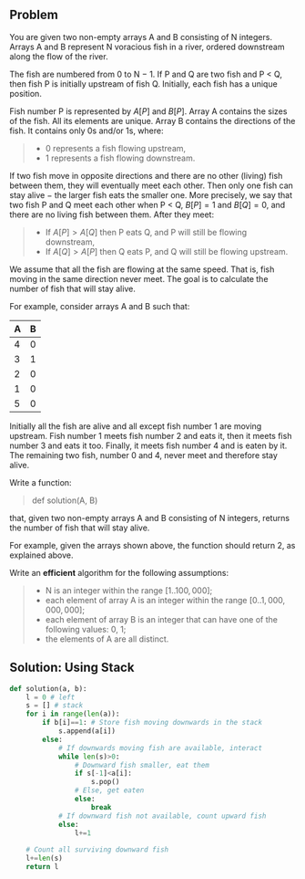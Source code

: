 ## Problem
You are given two non-empty arrays A and B consisting of N integers. Arrays A and B represent N voracious fish in a river, ordered downstream along the flow of the river.

The fish are numbered from 0 to N − 1. If P and Q are two fish and P < Q, then fish P is initially upstream of fish Q. Initially, each fish has a unique position.

Fish number P is represented by $A[P]$ and $B[P]$. Array A contains the sizes of the fish. All its elements are unique. Array B contains the directions of the fish. It contains only 0s and/or 1s, where:

> - 0 represents a fish flowing upstream,
> - 1 represents a fish flowing downstream.

If two fish move in opposite directions and there are no other (living) fish between them, they will eventually meet each other. Then only one fish can stay alive − the larger fish eats the smaller one. More precisely, we say that two fish P and Q meet each other when P < Q, $B[P] = 1$ and $B[Q] = 0$, and there are no living fish between them. After they meet:

> - If $A[P] > A[Q]$ then P eats Q, and P will still be flowing downstream,
> - If $A[Q] > A[P]$ then Q eats P, and Q will still be flowing upstream.

We assume that all the fish are flowing at the same speed. That is, fish moving in the same direction never meet. The goal is to calculate the number of fish that will stay alive.

For example, consider arrays A and B such that:

| A   | B   |
| --- | --- |
| 4   | 0   |
| 3   | 1   |
| 2   | 0   |
| 1   | 0   |
| 5   | 0   |

Initially all the fish are alive and all except fish number 1 are moving upstream. Fish number 1 meets fish number 2 and eats it, then it meets fish number 3 and eats it too. Finally, it meets fish number 4 and is eaten by it. The remaining two fish, number 0 and 4, never meet and therefore stay alive.

Write a function:

> def solution(A, B)

that, given two non-empty arrays A and B consisting of N integers, returns the number of fish that will stay alive.

For example, given the arrays shown above, the function should return 2, as explained above.

Write an ****efficient**** algorithm for the following assumptions:

> - N is an integer within the range $[1..100,000]$;
> - each element of array A is an integer within the range $[0..1,000,000,000]$;
> - each element of array B is an integer that can have one of the following values: 0, 1;
> - the elements of A are all distinct.

## Solution: Using Stack

``` Python
def solution(a, b):
    l = 0 # left
    s = [] # stack
    for i in range(len(a)):
        if b[i]==1: # Store fish moving downwards in the stack
            s.append(a[i])
        else:    
	        # If downwards moving fish are available, interact
            while len(s)>0:
	            # Downward fish smaller, eat them
                if s[-1]<a[i]:
                    s.pop() 
                # Else, get eaten
                else:
                    break
            # If downward fish not available, count upward fish
            else:
                l+=1
                
    # Count all surviving downward fish
    l+=len(s)
    return l
```

